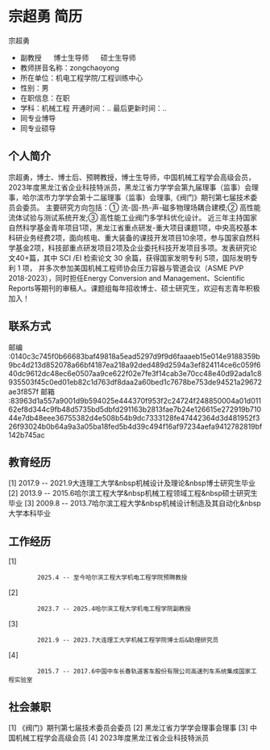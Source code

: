 # 宗超勇 简历
宗超勇
- 副教授
         博士生导师
         硕士生导师
- 教师拼音名称：zongchaoyong
- 所在单位：机电工程学院/工程训练中心
- 性别：男
- 在职信息：在职
- 学科：机械工程
开通时间：..
最后更新时间：..
- 同专业博导
- 同专业硕导

## 个人简介
宗超勇，博士、博士后、预聘教授，博士生导师，中国机械工程学会高级会员，2023年度黑龙江省企业科技特派员，黑龙江省力学学会第九届理事（监事）会理事，哈尔滨市力学学会第十二届理事（监事）会理事,《阀门》期刊第七届技术委员会委员。
主要研究方向包括：① 流-固-热-声-磁多物理场耦合建模;② 高性能流体试验与测试系统开发;③ 高性能工业阀门多学科优化设计。
近三年主持国家自然科学基金青年项目1项，黑龙江省重点研发-重大项目课题1项，中央高校基本科研业务经费2项，面向核电、重大装备的课技开发项目10余项，参与国家自然科学基金2项，科技部重点研发项目2项及企业委托科技开发项目多项。发表研究论文40+篇，其中 SCI /EI 检索论文 30 余篇，获得国家发明专利 5项，国际发明专利 1 项， 并多次参加美国机械工程师协会压力容器与管道会议（ASME PVP 2018-2023），同时担任Energy Conversion and Management、Scientific Reports等期刊的审稿人。课题组每年招收博士、硕士研究生，欢迎有志青年积极加入！

## 联系方式
邮编 :0140c3c745f0b66683baf49818a5ead5297d9f9d6faaaeb15e014e9188359b9bc4d213d852078a66bf4187ea218a92ded489d2594a3ef824114ce6c059f640dc9612dc48ec6e0507aa9ce622f02e7fe3f14cab3e70cc48e40d92ada1c8935503f45c0ed01eb82c1d763df8daa2a60bed1c7678be753de94521a29672ae3f857f
邮箱 :83963d1a557a9001d9b594025e444370f953f2c24724f248850004a01d01162ef8d344c9fb48d5735bd5dbfd291163b2813fae7b24e126615e272919b71044e7db48eee36755382d4e508b54b9dc7333128fe47442364d3d481952f326f93024b0b64a9a3a05ba18fed5b4d39c494f16af97234aefa9412782819bf142b745ac

## 教育经历
[1]
2017.9 -- 2021.9大连理工大学&nbsp机械设计及理论&nbsp博士研究生毕业
[2]
2013.9 -- 2015.6哈尔滨工程大学&nbsp机械工程领域工程&nbsp硕士研究生毕业
[3]
2009.8 -- 2013.7哈尔滨工程大学&nbsp机械设计制造及其自动化&nbsp大学本科毕业

## 工作经历
[1]
   
            2025.4 -- 至今哈尔滨工程大学机电工程学院预聘教授
[2]
   
            2023.7 -- 2025.4哈尔滨工程大学机电工程学院副教授
[3]
   
            2021.9 -- 2023.7大连理工大学机械工程学院博士后&助理研究员
[4]
   
            2015.7 -- 2017.6中国中车长春轨道客车股份有限公司高速列车系统集成国家工程实验室

## 社会兼职
[1]
《阀门》期刊第七届技术委员会委员
[2]
黑龙江省力学学会理事会理事
[3]
中国机械工程学会高级会员
[4]
2023年度黑龙江省企业科技特派员
